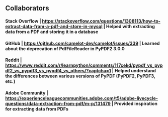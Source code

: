 ## Collaborators

#### Stack Overflow | https://stackoverflow.com/questions/1308113/how-to-extract-data-from-a-pdf-and-store-in-mysql | Helped with extracting data from a PDF and storing it in a database
#### GitHub | https://github.com/camelot-dev/camelot/issues/339 | Learned about the deprecation of PdfFileReader in PyPDF2 3.0.0
#### Reddit | https://www.reddit.com/r/learnpython/comments/117cekd/pypdf_vs_pypdf2_vs_pypdf3_vs_pypdf4_vs_others/?captcha=1 | Helped understand the differences between various versions of PyPDF (PyPDF2, PyPDF3, etc.)
#### Adobe Community | https://experienceleaguecommunities.adobe.com/t5/adobe-livecycle-questions/data-extraction-from-pdf/m-p/131479 | Provided inspiration for extracting data from PDFs
